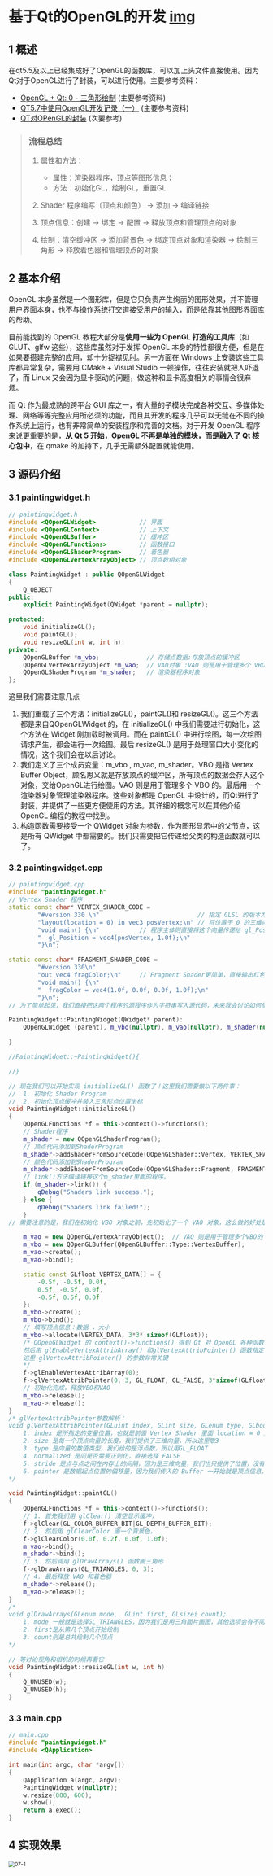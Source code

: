 # 基于Qt的OpenGL的开发  [img](./img)

## 1 概述 

在qt5.5及以上已经集成好了OpenGL的函数库，可以加上头文件直接使用。因为Qt对于OpenGL进行了封装，可以进行使用。主要参考资料：  

- [OpenGL + Qt: 0 - 三角形绘制](https://zhuanlan.zhihu.com/p/97457249)  (主要参考资料)    
- [QT5.7中使用OpenGL开发记录（一）](https://blog.csdn.net/lonely_13/article/details/78932905)  (主要参考资料)    
- [QT对OPenGL的封装](https://blog.csdn.net/RaoJohn/article/details/78654417)   (次要参考)   

> ### 流程总结 
>
> 1. 属性和方法：
>
>    - 属性：渲染器程序，顶点等图形信息；
>    - 方法：初始化GL，绘制GL，重置GL  
> 2.  Shader 程序编写（顶点和颜色） → 添加 → 编译链接  
> 3. 顶点信息：创建 → 绑定  → 配置 → 释放顶点和管理顶点的对象 
> 4. 绘制：清空缓冲区 → 添加背景色 → 绑定顶点对象和渲染器  → 绘制三角形 → 释放着色器和管理顶点的对象 
>

## 2 基本介绍  

OpenGL 本身虽然是一个图形库，但是它只负责产生绚丽的图形效果，并不管理用户界面本身，也不与操作系统打交道接受用户的输入，而是依靠其他图形界面库的帮助。

目前能找到的 OpenGL 教程大部分是**使用一些为 OpenGL 打造的工具库**（如 GLUT、glfw 这些），这些库虽然对于发挥 OpenGL 本身的特性都很方便，但是在如果要搭建完整的应用，却十分捉襟见肘。另一方面在 Windows 上安装这些工具库都异常复杂，需要用 CMake + Visual Studio 一顿操作，往往安装就把人吓退了，而 Linux 又会因为显卡驱动的问题，做这种和显卡高度相关的事情会很麻烦。

而 Qt 作为最成熟的跨平台 GUI 库之一，有大量的子模块完成各种交互、多媒体处理、网络等等完整应用所必须的功能，而且其开发的程序几乎可以无缝在不同的操作系统上运行，也有非常简单的安装程序和完善的文档。对于开发 OpenGL 程序来说更重要的是，**从 Qt 5 开始，OpenGL 不再是单独的模块，而是融入了 Qt 核心包中**，在 qmake 的加持下，几乎无需额外配置就能使用。

## 3 源码介绍 

### 3.1  paintingwidget.h  

```C++
// paintingwidget.h
#include <QOpenGLWidget>   			// 界面
#include <QOpenGLContext>			// 上下文
#include <QOpenGLBuffer>			// 缓冲区
#include <QOpenGLFunctions>			// 函数接口
#include <QOpenGLShaderProgram> 	// 着色器
#include <QOpenGLVertexArrayObject>	// 顶点数组对象

class PaintingWidget : public QOpenGLWidget
{
    Q_OBJECT
public:
    explicit PaintingWidget(QWidget *parent = nullptr);

protected:
    void initializeGL();    
    void paintGL();
    void resizeGL(int w, int h);
private:
    QOpenGLBuffer *m_vbo;             // 存储点数据:存放顶点的缓冲区
    QOpenGLVertexArrayObject *m_vao;  // VAO对象 :VAO 则是用于管理多个 VBO 的
    QOpenGLShaderProgram *m_shader;   // 渲染器程序对象
};
```

这里我们需要注意几点

1. 我们重载了三个方法：initializeGL()，paintGL()和 resizeGL()。这三个方法都是来自QOpenGLWidget 的，在 initializeGL() 中我们需要进行初始化，这个方法在 Widget 刚加载时被调用。而在 paintGL() 中进行绘图，每一次绘图请求产生，都会进行一次绘图。最后 resizeGL() 是用于处理窗口大小变化的情况，这个我们会在以后讨论。
2. 我们定义了三个成员变量：m_vbo , m_vao, m_shader。VBO 是指 Vertex Buffer Object，顾名思义就是存放顶点的缓冲区，所有顶点的数据会存入这个对象，交给OpenGL进行绘图。VAO 则是用于管理多个 VBO 的。最后用一个渲染器对象管理渲染器程序。这些对象都是 OpenGL 中设计的，而Qt进行了封装，并提供了一些更方便使用的方法。其详细的概念可以在其他介绍 OpenGL 编程的教程中找到。
3. 构造函数需要接受一个 QWidget 对象为参数，作为图形显示中的父节点，这是所有 QWidget 中都需要的。我们只需要把它传递给父类的构造函数就可以了。

### 3.2 paintingwidget.cpp

```C++
// paintingwidget.cpp
#include "paintingwidget.h"
// Vertex Shader 程序
static const char* VERTEX_SHADER_CODE =
        "#version 330 \n"    						// 指定 GLSL 的版本为 3.30
        "layout(location = 0) in vec3 posVertex;\n" // 将位置于 0 的三维向量命令为 posVertex
        "void main() {\n"			// 程序主体则直接将这个向量传递给 gl_Position，作为输出
        "  gl_Position = vec4(posVertex, 1.0f);\n"
        "}\n";

static const char* FRAGMENT_SHADER_CODE =
        "#version 330\n"
        "out vec4 fragColor;\n"		// Fragment Shader更简单，直接输出红色。
        "void main() {\n"   
        "  fragColor = vec4(1.0f, 0.0f, 0.0f, 1.0f);\n"
        "}\n"; 
// 为了简单起见，我们直接把这两个程序的源程序作为字符串写入源代码，未来我会讨论如何使用 Qt Resource 机制导入 Shader 代码和其他资源。   

PaintingWidget::PaintingWidget(QWidget* parent):
    QOpenGLWidget (parent), m_vbo(nullptr), m_vao(nullptr), m_shader(nullptr){

}

//PaintingWidget::~PaintingWidget(){

//}

// 现在我们可以开始实现 initializeGL() 函数了！这里我们需要做以下两件事：
// 	1. 初始化 Shader Program
// 	2. 初始化顶点缓冲并装入三角形点位置坐标
void PaintingWidget::initializeGL()
{
    QOpenGLFunctions *f = this->context()->functions();
    // Shader程序
    m_shader = new QOpenGLShaderProgram(); 
    // 顶点代码添加到ShaderProgram
    m_shader->addShaderFromSourceCode(QOpenGLShader::Vertex, VERTEX_SHADER_CODE);
    // 颜色代码添加到ShaderProgram
    m_shader->addShaderFromSourceCode(QOpenGLShader::Fragment, FRAGMENT_SHADER_CODE);
    // link()方法编译链接这个m_shader里面的程序。
    if (m_shader->link()) {  
        qDebug("Shaders link success.");
    } else {
        qDebug("Shaders link failed!");
    }
// 需要注意的是，我们在初始化 VBO 对象之前，先初始化了一个 VAO 对象，这么做的好处是，等到后面需要使用时，只需要直接绑定 VAO对象，就能把这个 VBO 对象装入，也不需要重新填充数据。不论是VAO对象还是VBO对象，都需要用 create() 方法传教，用 bind() 绑定，才能进行操作。然后使用 QOpenGLBuffer 的 allocate() 方法把顶点数据填充进去，其第一个参数是填充数据的指针，而第二个是数据的大小（字节）。

    m_vao = new QOpenGLVertexArrayObject();  // VAO 则是用于管理多个VBO的  
    m_vbo = new QOpenGLBuffer(QOpenGLBuffer::Type::VertexBuffer);
    m_vao->create();
    m_vao->bind();

    static const GLfloat VERTEX_DATA[] = {
        -0.5f, -0.5f, 0.0f,
        0.5f, -0.5f, 0.0f,
        -0.5f, 0.5f, 0.0f
    };
    m_vbo->create();
    m_vbo->bind();
    // 填写顶点信息：数据 ，大小
    m_vbo->allocate(VERTEX_DATA, 3*3* sizeof(GLfloat));
	/* QOpenGLWidget 的 context()->functions() 得到 Qt 对 OpenGL 各种函数的封装对象 QOpenGLFunctions
	然后用 glEnableVertexAttribArray() 和glVertexAttribPointer() 函数指定位置 0 的输入如何使用。
	这里 glVertexAttribPointer() 的参数非常关键  
	*/
    f->glEnableVertexAttribArray(0);
    f->glVertexAttribPointer(0, 3, GL_FLOAT, GL_FALSE, 3*sizeof(GLfloat), 0);
    // 初始化完成，释放VBO和VAO
    m_vbo->release();
    m_vao->release();
}
/* glVertexAttribPointer参数解析：
void glVertexAttribPointer(GLuint index, GLint size, GLenum type, GLboolean normalized,  	GLsizei stride, const void* pointer);
	1. index 是所指定的变量位置，也就是前面 Vertex Shader 里面 location = 0 所说的变量位置；
	2. size 是每一个顶点向量的长度，我们提供了三维向量，所以这里取3
	3. type 是向量的数值类型，我们给的是浮点数，所以用GL_FLOAT
	4. normalized 是问是否需要正则化，直接选择 FALSE
	5. stride 是点与点之间在内存上的间隔，因为是三维向量，我们也只提供了位置，没有其他任何信息，这里stride = 3* sizeof(GLfloat)，未来我们会把颜色信息等其他信息放进去，所以会有变化。
	6. pointer 是数据起点位置的偏移量，因为我们传入的 Buffer 一开始就是顶点信息，所以偏移量为 0。
*/

void PaintingWidget::paintGL()
{
    QOpenGLFunctions *f = this->context()->functions();
    // 1. 首先我们用 glClear() 清空显示缓冲，
    f->glClear(GL_COLOR_BUFFER_BIT|GL_DEPTH_BUFFER_BIT);
    // 2. 然后用 glClearColor 画一个背景色，
    f->glClearColor(0.0f, 0.2f, 0.0f, 1.0f);
    m_vao->bind();
    m_shader->bind();
    // 3. 然后调用 glDrawArrays() 函数画三角形
    f->glDrawArrays(GL_TRIANGLES, 0, 3);
    // 4. 最后释放 VAO 和着色器
    m_shader->release();
    m_vao->release();
}
/*
void glDrawArrays(GLenum mode,  GLint first, GLsizei count);
	1. mode 一般就是选择GL_TRIANGLES，因为我们是用三角面片画图，其他选项会有不同的绘制效果。
	2. first是从第几个顶点开始绘制
	3. count则是总共绘制几个顶点 
*/

// 等讨论视角和相机的时候再看它
void PaintingWidget::resizeGL(int w, int h)
{
    Q_UNUSED(w);
    Q_UNUSED(h);
}
```

### 3.3 main.cpp

```C++
// main.cpp
#include "paintingwidget.h"
#include <QApplication>

int main(int argc, char *argv[])
{
    QApplication a(argc, argv);
    PaintingWidget w(nullptr);
    w.resize(800, 600);
    w.show();
    return a.exec();
}
```

## 4 实现效果 

<img src="./img/07-1.png" alt="07-1" style="zoom:75%;" />